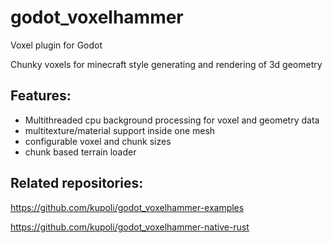 # godot_voxelhammer

<DONT USE YET: MULTIPLE COMMITS INCOMING>

Voxel plugin for Godot

Chunky voxels for minecraft style generating and rendering of 3d geometry

## Features:
* Multithreaded cpu background processing for voxel and geometry data
* multitexture/material support inside one mesh
* configurable voxel and chunk sizes
* chunk based terrain loader


## Related repositories:

https://github.com/kupoli/godot_voxelhammer-examples

https://github.com/kupoli/godot_voxelhammer-native-rust
